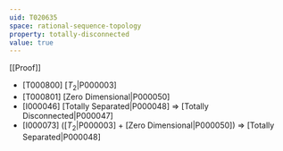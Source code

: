```yaml
---
uid: T020635
space: rational-sequence-topology
property: totally-disconnected
value: true
---
```

[[Proof]]

* [T000800] [$T_2$|P000003]
* [T000801] [Zero Dimensional|P000050]
* [I000046] [Totally Separated|P000048] => [Totally Disconnected|P000047]
* [I000073] ([$T_2$|P000003] + [Zero Dimensional|P000050]) => [Totally Separated|P000048]

